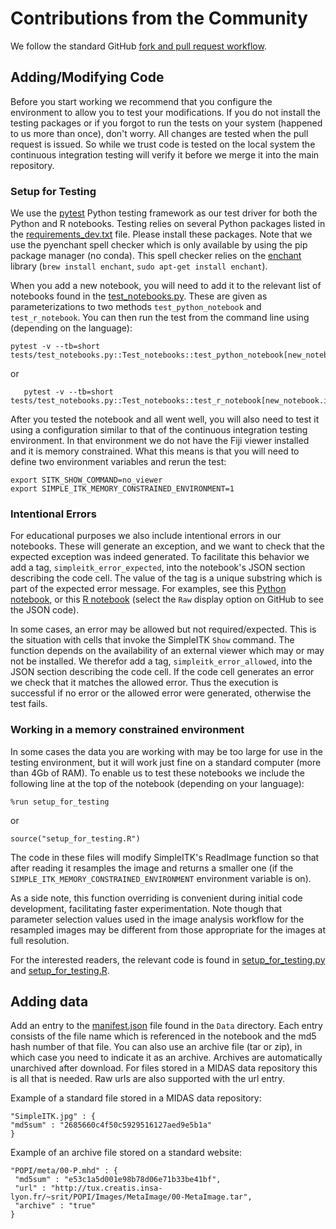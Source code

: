 # Contributions from the Community

We follow the standard GitHub [fork and pull request workflow](https://guides.github.com/activities/forking/).

## Adding/Modifying Code

Before you start working we recommend that you configure the environment to allow
you to test your modifications. If you do not install the testing packages or if you
forgot to run the tests on your system (happened to us more than once), don't
worry. All changes are tested when the pull request is issued. So while we trust
code is tested on the local system the continuous integration testing will
verify it before we merge it into the main repository.

### Setup for Testing

We use the [pytest](https://docs.pytest.org) Python testing framework as our test
driver for both the Python and R notebooks. Testing relies on several Python
packages listed in the [requirements_dev.txt](requirements_dev.txt) file. Please
install these packages. Note that we use the pyenchant
spell checker which is only available by using the pip package manager
(no conda). This spell checker relies on the [enchant](https://abiword.github.io/enchant/) library (`brew install enchant`,  `sudo apt-get install enchant`).  

When you add a new notebook, you will need to add it to the relevant list of
notebooks found in the [test_notebooks.py](tests/test_notebooks.py). These
are given as parameterizations to two methods `test_python_notebook` and
`test_r_notebook`. You can then run the test from the command line using (depending on the language):

```
pytest -v --tb=short tests/test_notebooks.py::Test_notebooks::test_python_notebook[new_notebook.ipynb]
```

or

```
   pytest -v --tb=short tests/test_notebooks.py::Test_notebooks::test_r_notebook[new_notebook.ipynb]
```

After you tested the notebook and all went well, you will also need to test it using a configuration similar to that of the continuous integration testing environment. In that environment we do not have the Fiji viewer installed and it is memory constrained.
What this means is that you will need to define two environment variables and rerun the
test:

```
export SITK_SHOW_COMMAND=no_viewer
export SIMPLE_ITK_MEMORY_CONSTRAINED_ENVIRONMENT=1
```

### Intentional Errors

For educational purposes we also include intentional errors in our notebooks.
These will generate an exception, and we want to check that the expected exception
was indeed generated. To facilitate this behavior we add a tag, `simpleitk_error_expected`, into the notebook's JSON section describing the code cell. The value of the tag is a unique
substring which is part of the expected error message. For examples, see this
[Python notebook](Python/03_Image_Details.ipynb), or this [R notebook](R/R_style_image.ipynb) (select the `Raw` display option on GitHub to
see the JSON code).

In some cases, an error may be allowed but not required/expected. This is the situation
with cells that invoke the SimpleITK `Show` command. The function depends on the availability of an external viewer which may or may not be installed. We therefor add a tag, `simpleitk_error_allowed`, into the JSON section describing the code cell. If the code
cell generates an error we check that it matches the allowed error. Thus the execution
is successful if no error or the allowed error were generated, otherwise the test fails.


### Working in a memory constrained environment

In some cases the data you are working with may be too large for use in the testing environment,
but it will work just fine on a standard computer (more than 4Gb of RAM). To enable us
to test these notebooks we include the following line at the top of the notebook (depending
on your language):

```
%run setup_for_testing
```
or

```
source("setup_for_testing.R")
```

The code in these files will modify SimpleITK's ReadImage function so that after
reading it resamples the image and returns a smaller one (if the `SIMPLE_ITK_MEMORY_CONSTRAINED_ENVIRONMENT` environment variable is on).

As a side note, this function overriding is convenient during initial code development,
facilitating faster experimentation. Note though that parameter selection values used in
the image analysis workflow for the resampled images may be different from those appropriate for the images at full resolution.

For the interested readers, the relevant code is found in [setup_for_testing.py](Python/setup_for_testing.py) and [setup_for_testing.R](R/setup_for_testing.R).

## Adding data

Add an entry to the [manifest.json](Data/manifest.json) file found in the `Data` directory. Each entry consists of the file name which is referenced in the notebook
and the md5 hash number of that file. You can also use an archive file (tar or zip), in which case you need to indicate it as an archive. Archives are automatically unarchived
after download. For files stored in a MIDAS
data repository this is all that is needed. Raw urls are also supported with the
url entry.

Example of a standard file stored in a MIDAS data repository:
```
"SimpleITK.jpg" : {
"md5sum" : "2685660c4f50c5929516127aed9e5b1a"
}
```

Example of an archive file stored on a standard website:
```
"POPI/meta/00-P.mhd" : {
 "md5sum" : "e53c1a5d001e98b78d06e71b33be41bf",
 "url" : "http://tux.creatis.insa-lyon.fr/~srit/POPI/Images/MetaImage/00-MetaImage.tar",
 "archive" : "true"
}
```
